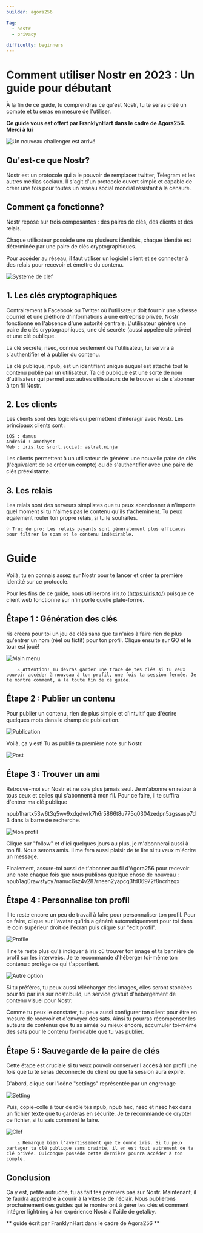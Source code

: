 ```yaml
---
builder: agora256

Tag:
  - nostr
  - privacy

difficulty: beginners
---
```


# Comment utiliser Nostr en 2023 : Un guide pour débutant

‌‌À la fin de ce guide, tu comprendras ce qu'est Nostr, tu te seras créé un compte et tu seras en mesure de l'utiliser.

**Ce guide vous est offert par FranklynHart dans le cadre de Agora256. Merci à lui**

![Un nouveau challenger est arrivé](assets/1.jpeg)

## Qu'est-ce que Nostr?

Nostr est un protocole qui a le pouvoir de remplacer twitter, Telegram et les autres médias sociaux.‌‌‌‌ Il s'agit d'un protocole ouvert simple et capable de créer une fois pour toutes un réseau social mondial résistant à la censure.

## Comment ça fonctionne?

Nostr repose sur trois composantes : des paires de clés, des clients et des relais.

Chaque utilisateur possède une ou plusieurs identités, chaque identité est déterminée par une paire de clés cryptographiques.

Pour accéder au réseau, il faut utiliser un logiciel client et se connecter à des relais pour recevoir et émettre du contenu.

![Systeme de clef](assets/2.jpeg)

## 1. Les clés cryptographiques

Contrairement à Facebook ou Twitter où l'utilisateur doit fournir une adresse courriel et une pléthore d'informations à une entreprise privée, Nostr fonctionne en l'absence d'une autorité centrale.‌‌‌‌ L'utilisateur génère une paire de clés cryptographiques, une clé secrète (aussi appelée clé privée) et une clé publique.

La clé secrète, nsec, connue seulement de l'utilisateur, lui servira à s'authentifier et à publier du contenu.

La clé publique, npub, est un identifiant unique auquel est attaché tout le contenu publié par un utilisateur. Ta clé publique est une sorte de nom d'utilisateur qui permet aux autres utilisateurs de te trouver et de s'abonner à ton fil Nostr.

## 2. Les clients

Les clients sont des logiciels qui permettent d'interagir avec Nostr. Les principaux clients sont :‌‌‌‌

    iOS : damus
    Android : amethyst
    Web : iris.to; snort.social; astral.ninja

Les clients permettent à un utilisateur de générer une nouvelle paire de clés (l'équivalent de se créer un compte) ou de s'authentifier avec une paire de clés préexistante.

## 3. Les relais

Les relais sont des serveurs simplistes que tu peux abandonner à n'importe quel moment si tu n'aimes pas le contenu qu'ils t'acheminent. Tu peux également rouler ton propre relais, si tu le souhaites.

    💡 Truc de pro: Les relais payants sont généralement plus efficaces pour filtrer le spam et le contenu indésirable.

# Guide

Voilà, tu en connais assez sur Nostr pour te lancer et créer ta première identité sur ce protocole.

Pour les fins de ce guide, nous utiliserons iris.to (https://iris.to/) puisque ce client web fonctionne sur n'importe quelle plate-forme.

## Étape 1 : Génération des clés

ris créera pour toi un jeu de clés sans que tu n'aies à faire rien de plus qu'entrer un nom (réel ou fictif) pour ton profil. Clique ensuite sur GO et le tour est joué!

![Main menu](assets/3.jpeg)

        ⚠️ Attention! Tu devras garder une trace de tes clés si tu veux pouvoir accéder à nouveau à ton profil, une fois ta session fermée. Je te montre comment, à la toute fin de ce guide.

## Étape 2 : Publier un contenu

Pour publier un contenu, rien de plus simple et d'intuitif que d'écrire quelques mots dans le champ de publication.

![Publication](assets/4.jpeg)

Voilà, ça y est! Tu as publié ta première note sur Nostr.

![Post](5.jpeg)

## Étape 3 : Trouver un ami

Retrouve-moi sur Nostr et ne sois plus jamais seul. Je m'abonne en retour à tous ceux et celles qui s'abonnent à mon fil. Pour ce faire, il te suffira d'entrer ma clé publique

npub1hartx53w6t3q5wv9xdqdwrk7h6r5866t8u775q0304zedpn5zgssasp7d3 dans la barre de recherche.

![Mon profil](assets/6.jpeg)

Clique sur "follow" et d'ici quelques jours au plus, je m'abonnerai aussi à ton fil. Nous serons amis. Il me fera aussi plaisir de te lire si tu veux m'écrire un message.

Finalement, assure-toi aussi de t'abonner au fil d'Agora256 pour recevoir une note chaque fois que nous publions quelque chose de nouveau : npub1ag0rawstycy7nanuc6sz4v287rneen2yapcq3fd06972f8ncrhzqx

## Étape 4 : Personnalise ton profil

Il te reste encore un peu de travail à faire pour personnaliser ton profil. Pour ce faire, clique sur l'avatar qu'iris a généré automatiquement pour toi dans le coin supérieur droit de l'écran puis clique sur "edit profil".

![Profile](assets/7.jpeg)

Il ne te reste plus qu'à indiquer à iris où trouver ton image et ta bannière de profil sur les interwebs. Je te recommande d'héberger toi-même ton contenu : protège ce qui t'appartient.

![Autre option](assets/8.jpeg)

Si tu préfères, tu peux aussi télécharger des images, elles seront stockées pour toi par iris sur nostr.build, un service gratuit d'hébergement de contenu visuel pour Nostr.

Comme tu peux le constater, tu peux aussi configurer ton client pour être en mesure de recevoir et d'envoyer des sats. Ainsi tu pourras récompenser les auteurs de contenus que tu as aimés ou mieux encore, accumuler toi-même des sats pour le contenu formidable que tu vas publier.

## Étape 5 : Sauvegarde de la paire de clés

Cette étape est cruciale si tu veux pouvoir conserver l'accès à ton profil une fois que tu te seras déconnecté du client ou que ta session aura expiré.

D'abord, clique sur l'icône "settings" représentée par un engrenage

![Setting](assets/9.jpeg)

Puis, copie-colle à tour de rôle tes npub, npub hex, nsec et nsec hex dans un fichier texte que tu garderas en sécurité. Je te recommande de crypter ce fichier, si tu sais comment le faire.

![Clef](assets/10.jpeg)

        ⚠️ Remarque bien l'avertissement que te donne iris. Si tu peux partager ta clé publique sans crainte, il en est tout autrement de ta clé privée. Quiconque possède cette dernière pourra accéder à ton compte.

## Conclusion

Ça y est, petite autruche, tu as fait tes premiers pas sur Nostr. Maintenant, il te faudra apprendre à courir à la vitesse de l'éclair. Nous publierons prochainement des guides qui te montreront à gérer tes clés et comment intégrer lightning à ton expérience Nostr à l'aide de getalby.

** guide écrit par FranklynHart dans le cadre de Agora256 **
